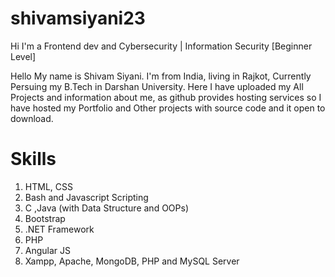 # shivamsiyani23
Hi I'm a Frontend dev and Cybersecurity  | Information Security [Beginner Level]

Hello My name is Shivam Siyani. I'm from India, living in Rajkot, Currently  Persuing my B.Tech in Darshan University.
Here I have uploaded my All Projects and  information about me, as github provides hosting services so I have hosted my Portfolio and Other projects with source code and it open to download.

# Skills
  1. HTML, CSS
  2. Bash and Javascript Scripting
  3. C ,Java (with Data Structure and OOPs)
  4. Bootstrap
  5. .NET Framework
  6. PHP
  7. Angular JS
  8. Xampp, Apache, MongoDB, PHP and MySQL Server
  
